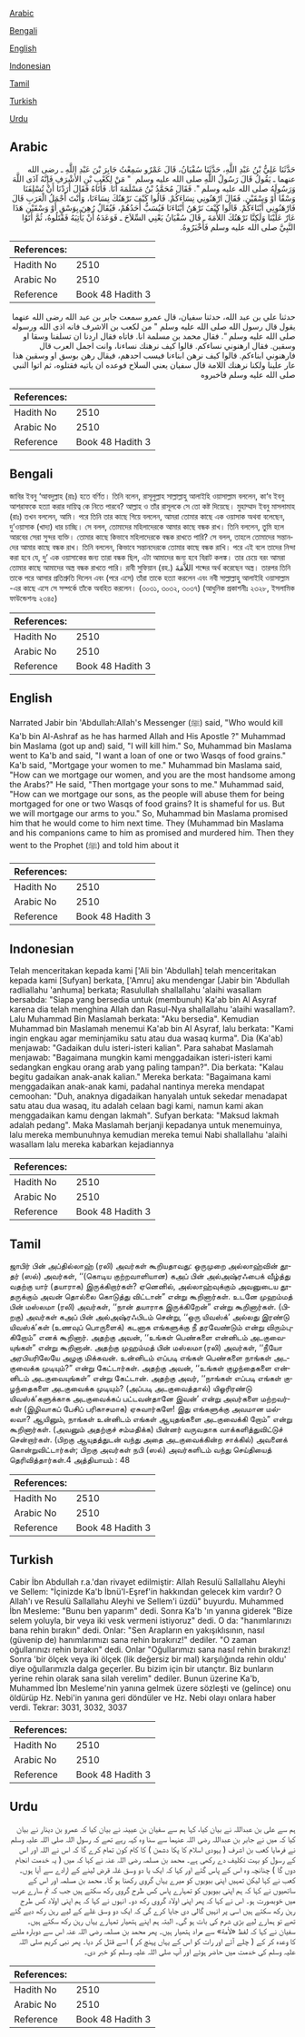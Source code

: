 [Arabic](#arabic)

[Bengali](#bengali)

[English](#english)

[Indonesian](#indonesian)

[Tamil](#tamil)

[Turkish](#turkish)

[Urdu](#urdu)

## Arabic


<div dir="rtl" lang="ar" style={{fontSize:'larger',backgroundColor:'#f8f9fa',padding:20}}>
حَدَّثَنَا عَلِيُّ بْنُ عَبْدِ اللَّهِ، حَدَّثَنَا سُفْيَانُ، قَالَ عَمْرٌو سَمِعْتُ جَابِرَ بْنَ عَبْدِ اللَّهِ ـ رضى الله عنهما ـ يَقُولُ قَالَ رَسُولُ اللَّهِ صلى الله عليه وسلم ‏ "‏ مَنْ لِكَعْبِ بْنِ الأَشْرَفِ فَإِنَّهُ آذَى اللَّهَ وَرَسُولَهُ صلى الله عليه وسلم ‏"‏‏.‏ فَقَالَ مُحَمَّدُ بْنُ مَسْلَمَةَ أَنَا‏.‏ فَأَتَاهُ فَقَالَ أَرَدْنَا أَنْ تُسْلِفَنَا وَسْقًا أَوْ وَسْقَيْنِ‏.‏ فَقَالَ ارْهَنُونِي نِسَاءَكُمْ‏.‏ قَالُوا كَيْفَ نَرْهَنُكَ نِسَاءَنَا، وَأَنْتَ أَجْمَلُ الْعَرَبِ قَالَ فَارْهَنُونِي أَبْنَاءَكُمْ‏.‏ قَالُوا كَيْفَ نَرْهَنُ أَبْنَاءَنَا فَيُسَبُّ أَحَدُهُمْ، فَيُقَالُ رُهِنَ بِوَسْقٍ أَوْ وَسْقَيْنِ هَذَا عَارٌ عَلَيْنَا وَلَكِنَّا نَرْهَنُكَ اللأْمَةَ ـ قَالَ سُفْيَانُ يَعْنِي السِّلاَحَ ـ فَوَعَدَهُ أَنْ يَأْتِيَهُ فَقَتَلُوهُ، ثُمَّ أَتَوُا النَّبِيَّ صلى الله عليه وسلم فَأَخْبَرُوهُ‏.‏
</div>
<div style={{backgroundColor:'#f8f9fa',padding:20, marginBottom: 10}}><table> <thead> <tr> <th>References:</th> <th></th> </tr> </thead> <tbody><tr><td>Hadith No</td><td>2510</td></tr><tr><td>Arabic No</td><td>2510</td></tr><tr><td>Reference</td><td>Book 48 Hadith 3</td></tr></tbody></table></div>


<div dir="rtl" lang="ar" style={{fontSize:'larger',backgroundColor:'#f8f9fa',padding:20}}>
حدثنا علي بن عبد الله، حدثنا سفيان، قال عمرو سمعت جابر بن عبد الله رضى الله عنهما يقول قال رسول الله صلى الله عليه وسلم " من لكعب بن الاشرف فانه اذى الله ورسوله صلى الله عليه وسلم ". فقال محمد بن مسلمة انا. فاتاه فقال اردنا ان تسلفنا وسقا او وسقين. فقال ارهنوني نساءكم. قالوا كيف نرهنك نساءنا، وانت اجمل العرب قال فارهنوني ابناءكم. قالوا كيف نرهن ابناءنا فيسب احدهم، فيقال رهن بوسق او وسقين هذا عار علينا ولكنا نرهنك اللامة قال سفيان يعني السلاح فوعده ان ياتيه فقتلوه، ثم اتوا النبي صلى الله عليه وسلم فاخبروه
</div>
<div style={{backgroundColor:'#f8f9fa',padding:20, marginBottom: 10}}><table> <thead> <tr> <th>References:</th> <th></th> </tr> </thead> <tbody><tr><td>Hadith No</td><td>2510</td></tr><tr><td>Arabic No</td><td>2510</td></tr><tr><td>Reference</td><td>Book 48 Hadith 3</td></tr></tbody></table></div>

## Bengali


<div dir="ltr" lang="bn" style={{fontSize:'larger',backgroundColor:'#f8f9fa',padding:20}}>
জাবির ইবনু ‘আবদুল্লাহ (রাঃ) হতে বর্ণিত। তিনি বলেন, রাসূলুল্লাহ সাল্লাল্লাহু আলাইহি ওয়াসাল্লাম বললেন, কা‘ব ইবনু আশরাফকে হত্যা করার দায়িত্ব কে নিতে পারবে? আল্লাহ ও তাঁর রাসূলকে সে তো কষ্ট দিয়েছে। মুহাম্মাদ ইবনু মাসলামাহ (রাঃ) তখন বললেন, আমি। পরে তিনি তার কাছে গিয়ে বললেন, আমরা তোমার কাছে এক ওয়াসাক অথবা বলেছেন, দু’ওয়াসাক (খাদ্য) ধার চাচ্ছি। সে বলল, তোমাদের মহিলাদেরকে আমার কাছে বন্ধক রাখ। তিনি বললেন, তুমি হলে আরবের সেরা সুন্দর ব্যক্তি। তোমার কাছে কিভাবে মহিলাদেরকে বন্ধক রাখতে পারি? সে বলল, তাহলে তোমাদের সন্তানদের আমার কাছে বন্ধক রাখ। তিনি বললেন, কিভাবে সন্তানদেরকে তোমার কাছে বন্ধক রাখি। পরে এই বলে তাদের নিন্দা করা হবে যে, দু’ এক ওয়াসাকের জন্য তারা বন্ধক ছিল, এটা আমাদের জন্য হবে বিরাট কলঙ্ক। তার চেয়ে বরং আমরা তোমার কাছে আমাদের অস্ত্র বন্ধক রাখতে পারি। রাবী সুফিয়ান (রহ.) اللاَّمَةَ শব্দের অর্থ করেছেন অস্ত্র। তারপর তিনি তাকে পরে আসার প্রতিশ্রুতি দিলেন এবং (পরে এসে) তাঁরা তাকে হত্যা করলেন এবং নবী সাল্লাল্লাহু আলাইহি ওয়াসাল্লাম -এর কাছে এসে সে সম্পর্কে তাঁকে অবহিত করলেন। (৩০৩১, ৩০৩২, ৩০৩৭) (আধুনিক প্রকাশনীঃ ২৩২৮, ইসলামিক ফাউন্ডেশনঃ ২৩৪৫)
</div>
<div style={{backgroundColor:'#f8f9fa',padding:20, marginBottom: 10}}><table> <thead> <tr> <th>References:</th> <th></th> </tr> </thead> <tbody><tr><td>Hadith No</td><td>2510</td></tr><tr><td>Arabic No</td><td>2510</td></tr><tr><td>Reference</td><td>Book 48 Hadith 3</td></tr></tbody></table></div>

## English


<div dir="ltr" lang="en" style={{fontSize:'larger',backgroundColor:'#f8f9fa',padding:20}}>
Narrated Jabir bin 'Abdullah:Allah's Messenger (ﷺ) said, "Who would kill Ka'b bin Al-Ashraf as he has harmed Allah and His Apostle ?" Muhammad bin Maslama (got up and) said, "I will kill him." So, Muhammad bin Maslama went to Ka'b and said, "I want a loan of one or two Wasqs of food grains." Ka'b said, "Mortgage your women to me." Muhammad bin Maslama said, "How can we mortgage our women, and you are the most handsome among the Arabs?" He said, "Then mortgage your sons to me." Muhammad said, "How can we mortgage our sons, as the people will abuse them for being mortgaged for one or two Wasqs of food grains? It is shameful for us. But we will mortgage our arms to you." So, Muhammad bin Maslama promised him that he would come to him next time. They (Muhammad bin Maslama and his companions came to him as promised and murdered him. Then they went to the Prophet (ﷺ) and told him about it
</div>
<div style={{backgroundColor:'#f8f9fa',padding:20, marginBottom: 10}}><table> <thead> <tr> <th>References:</th> <th></th> </tr> </thead> <tbody><tr><td>Hadith No</td><td>2510</td></tr><tr><td>Arabic No</td><td>2510</td></tr><tr><td>Reference</td><td>Book 48 Hadith 3</td></tr></tbody></table></div>

## Indonesian


<div dir="ltr" lang="id" style={{fontSize:'larger',backgroundColor:'#f8f9fa',padding:20}}>
Telah menceritakan kepada kami ['Ali bin 'Abdullah] telah menceritakan kepada kami [Sufyan] berkata, ['Amru] aku mendengar [Jabir bin 'Abdullah radliallahu 'anhuma] berkata; Rasulullah shallallahu 'alaihi wasallam bersabda: "Siapa yang bersedia untuk (membunuh) Ka'ab bin Al Asyraf karena dia telah menghina Allah dan Rasul-Nya shallallahu 'alaihi wasallam?. Lalu Muhammad Bin Maslamah berkata: "Aku bersedia". Kemudian Muhammad bin Maslamah menemui Ka'ab bin Al Asyraf, lalu berkata: "Kami ingin engkau agar meminjamiku satu atau dua wasaq kurma". Dia (Ka'ab) menjawab: "Gadaikan dulu isteri-isteri kalian". Para sahabat Maslamah menjawab: "Bagaimana mungkin kami menggadaikan isteri-isteri kami sedangkan engkau orang arab yang paling tampan?". Dia berkata: "Kalau begitu gadaikan anak-anak kalian." Mereka berkata: "Bagaimana kami menggadaikan anak-anak kami, padahal nantinya mereka mendapat cemoohan: "Duh, anaknya digadaikan hanyalah untuk sekedar menadapat satu atau dua wasaq, itu adalah celaan bagi kami, namun kami akan menggadaikan kamu dengan lakmah". Sufyan berkata: "Maksud lakmah adalah pedang". Maka Maslamah berjanji kepadanya untuk menemuinya, lalu mereka membunuhnya kemudian mereka temui Nabi shallallahu 'alaihi wasallam lalu mereka kabarkan kejadiannya
</div>
<div style={{backgroundColor:'#f8f9fa',padding:20, marginBottom: 10}}><table> <thead> <tr> <th>References:</th> <th></th> </tr> </thead> <tbody><tr><td>Hadith No</td><td>2510</td></tr><tr><td>Arabic No</td><td>2510</td></tr><tr><td>Reference</td><td>Book 48 Hadith 3</td></tr></tbody></table></div>

## Tamil


<div dir="ltr" lang="ta" style={{fontSize:'larger',backgroundColor:'#f8f9fa',padding:20}}>
ஜாபிர் பின் அப்தில்லாஹ் (ரலி) அவர்கள் கூறியதாவது: ஒருமுறை அல்லாஹ்வின் தூதர் (ஸல்) அவர்கள், ‘‘(கொடிய குற்றவாளியான) கஅப் பின் அல்அஷ்ரஃபைக் வீழ்த்து வதற்கு யார் (தயாராக) இருக்கிறார்கள்? ஏனெனில், அல்லாஹ்வுக்கும் அவனுடைய தூதருக்கும் அவன் தொல்லை கொடுத்து விட்டான்” என்று கூறினார்கள். உடனே முஹம்மத் பின் மஸ்லமா (ரலி) அவர்கள், ‘‘நான் தயாராக இருக்கிறேன்” என்று கூறினார்கள். (பிறகு) அவர்கள் கஅப் பின் அல்அஷ்ரஃபிடம் சென்று, ‘‘ஒரு யிவஸ்க்’ அல்லது இரண்டு யிவஸ்க்’கள் (உணவுப் பொருளைக்) கடனாக எங்களுக்கு நீ தரவேண்டும் என்று விரும்புகிறோம்” எனக் கூறினார். அதற்கு அவன், ‘‘உங்கள் பெண்களை என்னிடம் அடகுவையுங்கள்” என்று கூறினான். அதற்கு முஹம்மத் பின் மஸ்லமா (ரலி) அவர்கள், ‘‘நீயோ அரபியரிலேயே அழகு மிக்கவன். உன்னிடம் எப்படி எங்கள் பெண்களை நாங்கள் அடகுவைக்க முடியும்?” என்று கேட்டார்கள். அதற்கு அவன், ‘‘உங்கள் குழந்தைகளை என்னிடம் அடகுவையுங்கள்” என்று கேட்டான். அதற்கு அவர், ‘‘நாங்கள் எப்படி எங்கள் குழந்தைகளை அடகுவைக்க முடியும்? (அப்படி அடகுவைத்தால்) யிஓரிரண்டு யிவஸ்க்’களுக்காக அடகுவைக்கப் பட்டவன்தானே இவன்’ என்று அவர்களை மற்றவர்கள் (இழிவாகப் பேசிப் பரிகாசமாக) ஏசுவார்களே! இது எங்களுக்கு அவமான மல்லவா? ஆயினும், நாங்கள் உன்னிடம் எங்கள் ஆயுதங்களை அடகுவைக்கி றோம்” என்று கூறினார்கள். (அவனும் அதற்குச் சம்மதிக்க) பின்னர் வருவதாக வாக்களித்துவிட்டுச் சென்றார்கள். (பிறகு ஆயுதத்துடன் வந்து அதை அடகுவைக்கின்ற சாக்கில்) அவனைக் கொன்றுவிட்டார்கள்; பிறகு அவர்கள் நபி (ஸல்) அவர்களிடம் வந்து செய்தியைத் தெரிவித்தார்கள்.4 அத்தியாயம் : 48
</div>
<div style={{backgroundColor:'#f8f9fa',padding:20, marginBottom: 10}}><table> <thead> <tr> <th>References:</th> <th></th> </tr> </thead> <tbody><tr><td>Hadith No</td><td>2510</td></tr><tr><td>Arabic No</td><td>2510</td></tr><tr><td>Reference</td><td>Book 48 Hadith 3</td></tr></tbody></table></div>

## Turkish


<div dir="ltr" lang="tr" style={{fontSize:'larger',backgroundColor:'#f8f9fa',padding:20}}>
Cabir İbn Abdullah r.a.'dan rivayet edilmiştir: Allah Resulü Sallallahu Aleyhi ve Sellem: "İçinizde Ka'b İbnü'l-Eşref'in hakkından gelecek kim vardır? O Allah'ı ve Resulü Sallallahu Aleyhi ve Sellem'i üzdü" buyurdu. Muhammed İbn Mesleme: "Bunu ben yaparım" dedi. Sonra Ka'b 'ın yanına giderek "Bize selem yoluyla, bir veya iki vesk vermeni istiyoruz" dedi. O da: "hanımlarınızı bana rehin bırakın" dedi. Onlar: "Sen Arapların en yakışıklısının, nasıl (güvenip de) hanımlarımızı sana rehin bırakırız!" dediler. "O zaman oğullarınızı rehin bırakın" dedi. Onlar "Oğullarımızı sana nasıl rehin bırakırız! Sonra 'bir ölçek veya iki ölçek (lik değersiz bir mal) karşılığında rehin oldu' diye oğullarımızla dalga geçerler. Bu bizim için bir utançtır. Biz bunların yerine rehin olarak sana silah verelim" dediler. Bunun üzerine Ka'b, Muhammed İbn Mesleme'nin yanına gelmek üzere sözleşti ve (gelince) onu öldürüp Hz. Nebi'in yanına geri döndüler ve Hz. Nebi olayı onlara haber verdi. Tekrar: 3031, 3032, 3037
</div>
<div style={{backgroundColor:'#f8f9fa',padding:20, marginBottom: 10}}><table> <thead> <tr> <th>References:</th> <th></th> </tr> </thead> <tbody><tr><td>Hadith No</td><td>2510</td></tr><tr><td>Arabic No</td><td>2510</td></tr><tr><td>Reference</td><td>Book 48 Hadith 3</td></tr></tbody></table></div>

## Urdu


<div dir="rtl" lang="ur" style={{fontSize:'larger',backgroundColor:'#f8f9fa',padding:20}}>
ہم سے علی بن عبداللہ نے بیان کیا، کہا ہم سے سفیان بن عیینہ نے بیان کیا کہ عمرو بن دینار نے بیان کیا کہ میں نے جابر بن عبداللہ رضی اللہ عنہما سے سنا وہ کہہ رہے تھے کہ رسول اللہ صلی اللہ علیہ وسلم نے فرمایا کعب بن اشرف ( یہودی اسلام کا پکا دشمن ) کا کام کون تمام کرے گا کہ اس نے اللہ اور اس کے رسول کو بہت تکلیف دے رکھی ہے۔ محمد بن مسلمہ رضی اللہ عنہ نے کہا کہ میں ( یہ خدمت انجام دوں گا ) چنانچہ وہ اس کے پاس گئے اور کہا کہ ایک یا دو وسق غلہ قرض لینے کے ارادے سے آیا ہوں۔ کعب نے کہا لیکن تمہیں اپنی بیویوں کو میرے یہاں گروی رکھنا ہو گا۔ محمد بن مسلمہ اور اس کے ساتھیوں نے کہا کہ ہم اپنی بیویوں کو تمہارے پاس کس طرح گروی رکھ سکتے ہیں جب کہ تم سارے عرب میں خوبصورت ہو۔ اس نے کہا کہ پھر اپنی اولاد گروی رکھ دو۔ انہوں نے کہا کہ ہم اپنی اولاد کس طرح رہن رکھ سکتے ہیں اسی پر انہیں گالی دی جایا کرے گی کہ ایک دو وسق غلے کے لیے رہن رکھ دیے گئے تھے تو ہمارے لیے بڑی شرم کی بات ہو گی۔ البتہ ہم اپنے ہتھیار تمہارے یہاں رہن رکھ سکتے ہیں۔ سفیان نے کہا کہ لفظ «لأمة» سے مراد ہتھیار ہیں۔ پھر محمد بن مسلمہ رضی اللہ عنہ اس سے دوبارہ ملنے کا وعدہ کر کے ( چلے آئے اور رات کو اس کے یہاں پہنچ کر ) اسے قتل کر دیا۔ پھر نبی کریم صلی اللہ علیہ وسلم کی خدمت میں حاضر ہوئے اور آپ صلی اللہ علیہ وسلم کو خبر دی۔
</div>
<div style={{backgroundColor:'#f8f9fa',padding:20, marginBottom: 10}}><table> <thead> <tr> <th>References:</th> <th></th> </tr> </thead> <tbody><tr><td>Hadith No</td><td>2510</td></tr><tr><td>Arabic No</td><td>2510</td></tr><tr><td>Reference</td><td>Book 48 Hadith 3</td></tr></tbody></table></div>